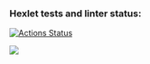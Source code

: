 ### Hexlet tests and linter status:
[![Actions Status](https://github.com/Rekunch/php-project-lvl2/workflows/hexlet-check/badge.svg)](https://github.com/Rekunch/php-project-lvl2/actions)

<a href="https://asciinema.org/a/501584" target="_blank"><img src="https://asciinema.org/a/501584.svg" /></a>
